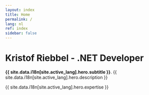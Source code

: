 ```yaml
---
layout: index
title: Home
permalink: /
lang: nl
ref: index
sidebar: false
---
```


# Kristof Riebbel - .NET Developer

**{{ site.data.i18n[site.active_lang].hero.subtitle }}**. {{ site.data.i18n[site.active_lang].hero.description }}

{{ site.data.i18n[site.active_lang].hero.expertise }}